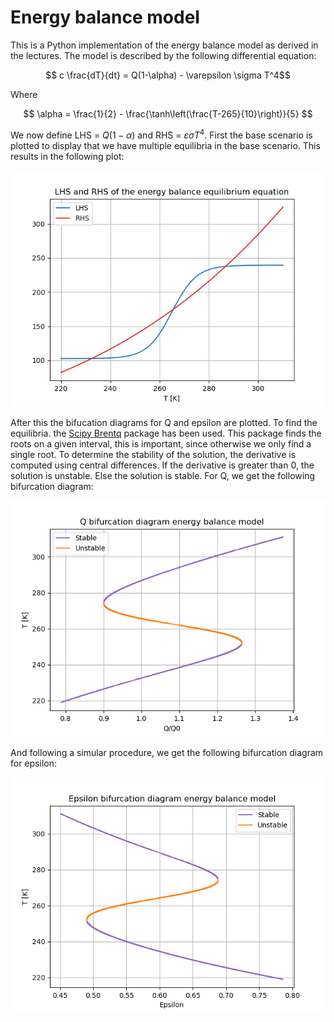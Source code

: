 # Energy balance model
This is a Python implementation of the energy balance model as derived in the lectures. The model is described by the following differential equation:

$$ c \frac{dT}{dt} = Q(1-\alpha) - \varepsilon \sigma T^4$$

Where

$$ \alpha = \frac{1}{2} - \frac{\tanh\left(\frac{T-265}{10}\right)}{5} $$

We now define LHS =  $Q(1-\alpha)$ and RHS = $\varepsilon \sigma T^4$. First the base scenario is plotted to display that we have multiple equilibria in the base scenario. This results in the following plot:

![alt text](BaseScenario.png)

After this the bifucation diagrams for Q and epsilon are plotted. To find the equilibria. the [Scipy Brentq](https://docs.scipy.org/doc/scipy/reference/generated/scipy.optimize.brentq.html) package has been used. This package finds the roots on a given interval, this is important, since otherwise we only find a single root. To determine the stability of the solution, the derivative is computed using central differences. If the derivative is greater than 0, the solution is unstable. Else the solution is stable. For Q, we get the following bifurcation diagram:

![alt text](Q_Bifurcation.png)

And following a simular procedure, we get the following bifurcation diagram for epsilon:

![alt text](eps_Bifurcation.png)
